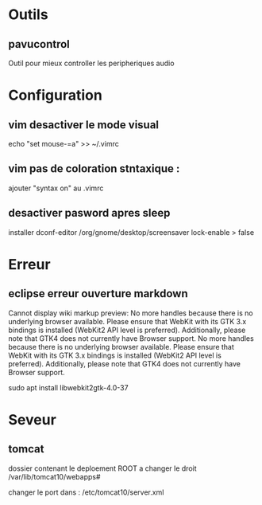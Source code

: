 # Outils
## pavucontrol
Outil pour mieux controller les peripheriques audio

# Configuration
## vim desactiver le mode visual
echo "set mouse-=a" >> ~/.vimrc

## vim pas de coloration stntaxique :
ajouter "syntax on" au .vimrc

## desactiver pasword apres sleep
installer dconf-editor
/org/gnome/desktop/screensaver lock-enable > false

# Erreur
## eclipse erreur ouverture markdown
Cannot display wiki markup preview: No more handles because there is no underlying browser available. Please ensure that WebKit with its GTK 3.x bindings is installed (WebKit2 API level is preferred). Additionally, please note that GTK4 does not currently have Browser support.  No more handles because there is no underlying browser available. Please ensure that WebKit with its GTK 3.x bindings is installed (WebKit2 API level is preferred). Additionally, please note that GTK4 does not currently have Browser support.

sudo apt install libwebkit2gtk-4.0-37

# Seveur
## tomcat
dossier contenant le deploement ROOT a changer le droit
/var/lib/tomcat10/webapps#

changer le port dans : /etc/tomcat10/server.xml
